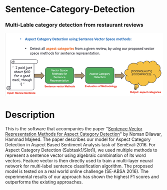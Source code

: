 # Sentence-Category-Detection
### Multi-Lable category detection from restaurant reviews

![alt_text](images/acpect_category_detection.png "image_tooltip")


# Description
This is the software that accompanies the paper "[Sentence Vector Representation Methods for Aspect Category Detection](https://github.com/Nomiluks/Aspect-Category-Detection-Model/blob/master/Research%20paper/paper.pdf)" by Noman Dilawar, Hammad Majeed. The paper describes our model for Aspect Category Detection in Aspect Based Sentiment Analysis task of SemEval-2016. For Aspect Category Detection (Subtask1/Slot1), we used multiple methods to represent a sentence vector using algebraic combination of its word vectors. Feature vector is then directly used to train a multi-layer neural network for multi-label sentence classification algorithm. The proposed model is tested on a real world online challenge (SE-ABSA 2016). The experimental results of our approach has shown the highest F1 scores and outperforms the existing approaches.

